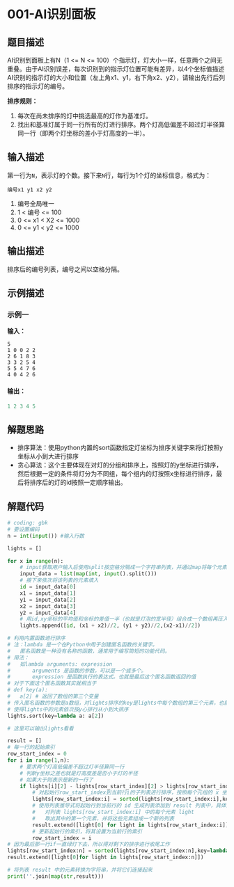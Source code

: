 # 001-AI识别面板

## 题目描述

AI识别到面板上有N（1 <= N <= 100）个指示灯，灯大小一样，任意两个之间无重叠。由于AI识别误差，每次识别到的指示灯位置可能有差异，以4个坐标值描述AI识别的指示灯的大小和位置（左上角x1、y1，右下角x2、y2），请输出先行后列排序的指示灯的编号。

**排序规则：**

1. 每次在尚未排序的灯中挑选最高的灯作为基准灯。
2. 找出和基准灯属于同一行所有的灯进行排序。两个灯高低偏差不超过灯半径算同一行（即两个灯坐标的差小于灯高度的一半）。

## 输入描述

第一行为`N`，表示灯的个数。接下来`N`行，每行为1个灯的坐标信息，格式为：
```
编号x1 y1 x2 y2
```
1. 编号全局唯一
2. 1 < 编号 <= 100
3. 0 <= x1 < X2 <= 1000
4. 0 <= y1 < y2 <= 1000

## 输出描述

排序后的编号列表，编号之间以空格分隔。

## 示例描述

### 示例一

**输入：**

```text
5
1 0 0 2 2
2 6 1 8 3
3 3 2 5 4
5 5 4 7 6
4 0 4 2 6
```

#### 输出：

```java
1 2 3 4 5
```

## 解题思路

* 排序算法：使用python内置的sort函数指定灯坐标为排序关键字来将灯按照y坐标从小到大进行排序
* 贪心算法：这个主要体现在对灯的分组和排序上，按照灯的y坐标进行排序，然后根据一定的条件将灯分为不同组，每个组内的灯按照x坐标进行排序，最后将排序后的灯的id按照一定顺序输出。

## 解题代码

```py
# coding: gbk
# 要设置编码
n = int(input()) #输入行数

lights = []

for x in range(n):
    # input获取用户输入后使用split按空格分隔成一个字符串列表，并通过map将每个元素映射成整数
    input_data = list(map(int, input().split()))
    # 接下来依次将该列表的元素填入
    id = input_data[0]
    x1 = input_data[1]
    y1 = input_data[2]
    x2 = input_data[3]
    y2 = input_data[4]
    # 用id,xy坐标的平均值和坐标的差值一半（也就是灯泡的宽半径）组合成一个数组再压入lights中
    lights.append([id, (x1 + x2)//2, (y1 + y2)//2,(x2-x1)//2])

# 利用内置函数进行排序
# 注：lambda 是一个在Python中用于创建匿名函数的关键字。
#   匿名函数是一种没有名称的函数，通常用于编写简短的功能代码。
# 用法：
#   如lambda arguments: expression
#       arguments 是函数的参数，可以是一个或多个。
#       expression 是函数执行的表达式。也就是最后这个匿名函数返回的值
# 对于下面这个匿名函数其实就相当于 
# def key(a): 
#   a[2] # 返回了数组的第三个变量
# 传入匿名函数的参数是a数组，对lights排序的key是lights中每个数组的第三个元素，也就是y坐标的平均值
# 使得lights中的元素依次按y心排行从小到大排序
lights.sort(key=lambda a: a[2])

# 这里可以输出lights看看

result = []
# 每一行的起始索引
row_start_index = 0
for i in range(1,n):
    # 要求两个灯高低偏差不超过灯半径算同一行
    # 判断y坐标之差也就是灯高度差是否小于灯的半径
    # 如果大于则表示是新的一行了
    if lights[i][2] - lights[row_start_index][2] > lights[row_start_index][3]:
        # 对起始行row_start_index到当前行i的子列表进行排序，按照每个元组的 x 坐标进行排序
        lights[row_start_index:i] = sorted(lights[row_start_index:i],key=lambda a:a[1])
        # 使用列表推导式将起始行到当前行的 id 生成列表添加到 result 列表中，具体如下：
        #   对列表 lights[row_start_index:i] 中的每个元素 light
        #   取出其中的第一个元素，并将这些元素组成一个新的列表
        result.extend([light[0] for light in lights[row_start_index:i]])
        # 更新起始行的索引，将其设置为当前行的索引
        row_start_index = i
# 因为最后那一行if一直绿灯下去，所以得对剩下的排序进行收尾工作
lights[row_start_index:n] = sorted(lights[row_start_index:n],key=lambda a:a[1])
result.extend([light[0]for light in lights[row_start_index:n]])

# 将列表 result 中的元素转换为字符串，并将它们连接起来
print(''.join(map(str,result)))
```


